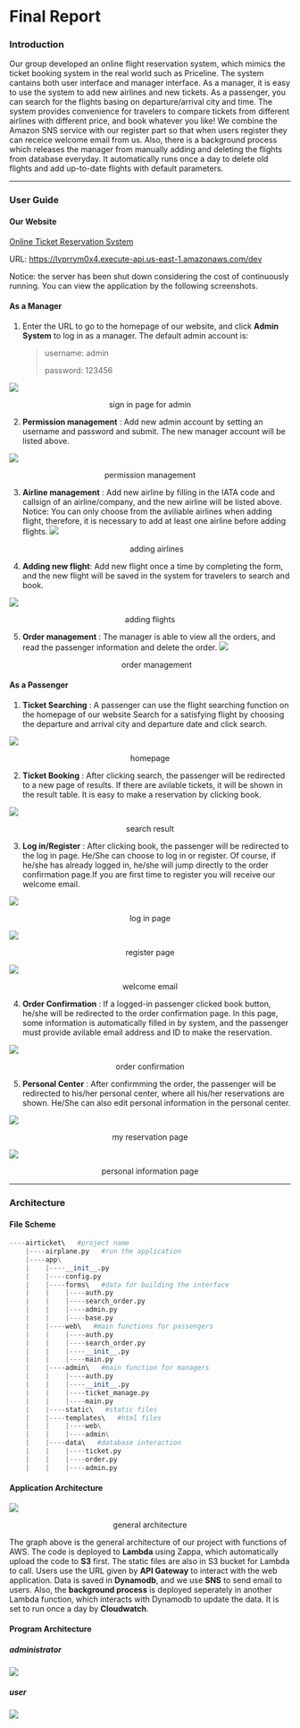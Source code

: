 # Final Report

### Introduction

Our group developed an online flight reservation system, which mimics the ticket booking system in the real world such as Priceline. The system cantains both user interface and manager interface. As a manager, it is easy to use the system to add new airlines and new tickets. As a passenger, you can search for the flights basing on departure/arrival city and time. The system provides convenience for travelers to compare tickets from different airlines with different price, and book whatever you like! We combine the Amazon SNS service with our register part so that when users register they can receice welcome email from us. Also, there is a background process which releases the manager from manually adding and deleting the flights from database everyday. It automatically runs once a day to delete old flights and add up-to-date flights with default parameters.

***

### User Guide

#### Our Website

[Online Ticket Reservation System](https://lvprrym0x4.execute-api.us-east-1.amazonaws.com/dev)

URL: https://lvprrym0x4.execute-api.us-east-1.amazonaws.com/dev

Notice: the server has been shut down considering the cost of continuously running. You can view the application by the following screenshots.

#### As a Manager

1. Enter the URL to go to the homepage of our website, and click **Admin System** to log in as a manager. The default admin account is:

   > username: admin
   >
   > password: 123456

![](https://github.com/maybe8240/airticket/blob/master/images/signin.png)

  <center>sign in page for admin</center>

2. **Permission management** : Add new admin account by setting an username and password and submit. The new manager account will be listed above.

![](https://github.com/maybe8240/airticket/blob/master/images/permission.png)

   <center>permission management</center>

3. **Airline management** : Add new airline by filling in the IATA code and callsign of an airline/company, and the new airline will be listed above. Notice: You can only choose from the aviliable airlines when adding flight, therefore, it is necessary to add at least one airline before adding flights.
![](https://github.com/maybe8240/airticket/blob/master/images/adding_airlines.png)

   <center>adding airlines</center>

4. **Adding new flight**: Add new flight once a time by completing the form, and the new flight will be saved in the system for travelers to search and book.

![](https://github.com/maybe8240/airticket/blob/master/images/adding_flights.png)

  <center>adding flights</center>

5. **Order management** : The manager is able to view all the orders, and read the passenger information and delete the order.
![](https://github.com/maybe8240/airticket/blob/master/images/order_management.png)  

    <center>order management</center>



#### As a Passenger

1. **Ticket Searching** : A passenger can use the flight searching function on the homepage of our website Search for a satisfying flight by choosing the departure and arrival city and departure date and click search.


![](https://github.com/maybe8240/airticket/blob/master/images/homepage.png)

   <center>homepage</center>

2. **Ticket Booking** : After clicking search, the passenger will be redirected to a new page of results. If there are avilable tickets, it will be shown in the result table. It is easy to make a reservation by clicking book.

![](https://github.com/maybe8240/airticket/blob/master/images/search_result.png)

   <center>search result</center>

3. **Log in/Register** : After clicking book, the passenger will be redirected to the log in page. He/She can choose to log in or register. Of course, if he/she has already logged in, he/she will jump directly  to the order confirmation page.If you are first time to register you will receive our welcome email.


![](https://github.com/maybe8240/airticket/blob/master/images/login.png)

   <center>log in page</center>

![](https://github.com/maybe8240/airticket/blob/master/images/register.png)

   <center>register page</center>

![](https://github.com/maybe8240/airticket/blob/master/images/email.png)

   <center>welcome email</center>

4. **Order Confirmation** : If a logged-in passenger clicked book button, he/she will be redirected to the order confirmation page. In this page, some information is automatically filled in by system, and the passenger must provide avilable email address and ID to make the reservation.

![](https://github.com/maybe8240/airticket/blob/master/images/confirmation.png)

   <center>order confirmation</center>

5. **Personal Center** : After confirmming the order, the passenger will be redirected to his/her personal center, where all his/her reservations are shown. He/She can also edit personal information in the personal center.

![](https://github.com/maybe8240/airticket/blob/master/images/reservation.png)

   <center>my reservation page</center>

![](https://github.com/maybe8240/airticket/blob/master/images/personal_info.png)

   <center>personal information page</center>

***

### Architecture

#### File Scheme

```python
----airticket\   #project name
    |----airplane.py   #run the application
    |----app\
    |    |----__init__.py
    |    |----config.py
    |    |----forms\   #data for building the interface
    |    |    |----auth.py
    |    |    |----search_order.py
    |    |    |----admin.py
    |    |    |----base.py
    |    |----web\   #main functions for passengers
    |    |    |----auth.py
    |    |    |----search_order.py
    |    |    |----__init__.py
    |    |    |----main.py
    |    |----admin\   #main function for managers
    |    |    |----auth.py
    |    |    |----__init__.py
    |    |    |----ticket_manage.py
    |    |    |----main.py
    |    |----static\   #static files
    |    |----templates\   #html files
    |    |    |----web\
    |    |    |----admin\
    |    |----data\   #database interaction
    |    |    |----ticket.py
    |    |    |----order.py
    |    |    |----admin.py
```

#### Application Architecture


![](https://github.com/maybe8240/airticket/blob/master/images/general.png)

<center>general architecture</center>


The graph above is the general architecture of our project with functions of AWS. The code is deployed to **Lambda** using Zappa, which automatically upload the code to **S3** first. The static files are also in S3 bucket for Lambda to call. Users use the URL given by **API Gateway** to interact with the web application. Data is saved in **Dynamodb**, and we use **SNS** to send email to users. Also, the **background process** is deployed seperately in another Lambda function, which interacts with Dynamodb to update the data. It is set to run once a day by **Cloudwatch**.

#### Program Architecture

##### administrator

![](https://github.com/maybe8240/airticket/blob/master/images/manager.jpg)

##### user

![](https://github.com/maybe8240/airticket/blob/master/images/user.jpg)
